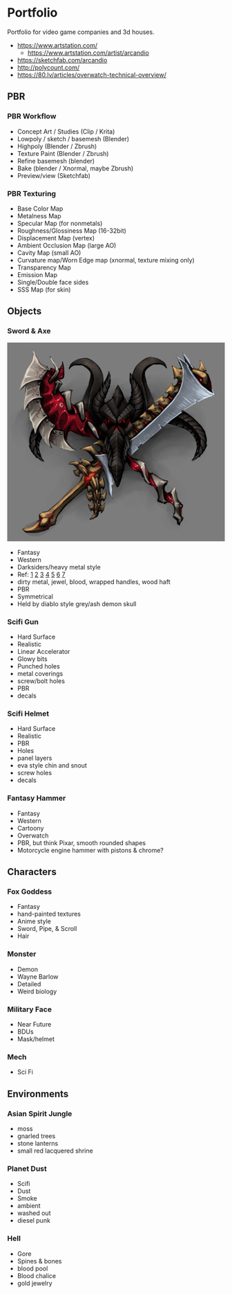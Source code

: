 # Portfolio

Portfolio for video game companies and 3d houses.

* https://www.artstation.com/
  * https://www.artstation.com/artist/arcandio
* https://sketchfab.com/arcandio
* http://polycount.com/
* https://80.lv/articles/overwatch-technical-overview/

## PBR

### PBR Workflow

* Concept Art / Studies (Clip / Krita)
* Lowpoly / sketch / basemesh (Blender)
* Highpoly (Blender / Zbrush)
* Texture Paint (Blender / Zbrush)
* Refine basemesh (blender)
* Bake (blender / Xnormal, maybe Zbrush)
* Preview/view (Sketchfab)

### PBR Texturing

* Base Color Map
* Metalness Map
* Specular Map (for nonmetals)
* Roughness/Glossiness Map (16-32bit)
* Displacement Map (vertex)
* Ambient Occlusion Map (large AO)
* Cavity Map (small AO)
* Curvature map/Worn Edge map (xnormal, texture mixing only)
* Transparency Map
* Emission Map
* Single/Double face sides
* SSS Map (for skin)

## Objects

### Sword & Axe

![Sword and Axe concept art](dev/sword%20and%20axe%20concept.jpg?raw=true)

* Fantasy
* Western
* Darksiders/heavy metal style
* Ref: [1](https://cdnb.artstation.com/p/assets/images/images/000/233/519/large/michael-skyers-darksiders-2-create-a-weapon-contest-by-0skyers0-d4uvngn.jpg?1412346696) [2](https://maxdavenport.files.wordpress.com/2012/03/sculpt03.jpg) [3](http://www.gamearthub.net/wp-content/uploads/2013/01/Darksiders_2_characters_tohankim-darksiders-ii-4.jpg) [4](https://s-media-cache-ak0.pinimg.com/originals/86/6d/b1/866db1fc776517e02fca424df6543256.jpg) [5](http://www.autodestruct.com/images/ds_blade1.jpg) [6](https://s-media-cache-ak0.pinimg.com/originals/be/cf/3d/becf3d26d512ac98118d727e9d40a693.jpg) [7](https://s-media-cache-ak0.pinimg.com/originals/f3/84/22/f3842282b41e179abad4f1b670b61bc7.jpg)
* dirty metal, jewel, blood, wrapped handles, wood haft
* PBR
* Symmetrical
* Held by diablo style grey/ash demon skull

### Scifi Gun

* Hard Surface
* Realistic
* Linear Accelerator
* Glowy bits
* Punched holes
* metal coverings
* screw/bolt holes
* PBR
* decals

### Scifi Helmet

* Hard Surface
* Realistic
* PBR
* Holes
* panel layers
* eva style chin and snout
* screw holes
* decals

### Fantasy Hammer

* Fantasy
* Western
* Cartoony
* Overwatch
* PBR, but think Pixar, smooth rounded shapes
* Motorcycle engine hammer with pistons & chrome?

## Characters

### Fox Goddess

* Fantasy
* hand-painted textures
* Anime style
* Sword, Pipe, & Scroll
* Hair

### Monster

* Demon
* Wayne Barlow
* Detailed
* Weird biology

### Military Face

* Near Future
* BDUs
* Mask/helmet

### Mech

- Sci Fi

## Environments

### Asian Spirit Jungle

* moss
* gnarled trees
* stone lanterns
* small red lacquered shrine

###  Planet Dust

* Scifi
* Dust
* Smoke
* ambient
* washed out
* diesel punk

### Hell

* Gore
* Spines & bones
* blood pool
* Blood chalice
* gold jewelry